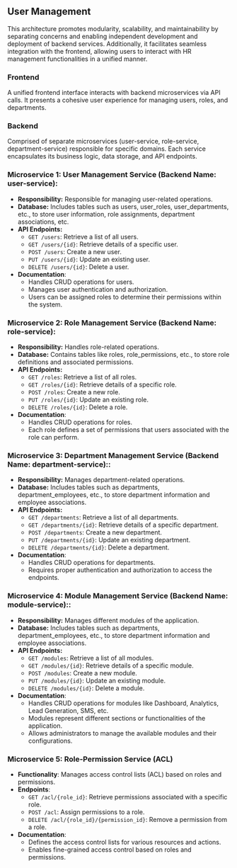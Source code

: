 ## User Management 
This architecture promotes modularity, scalability, and maintainability by separating concerns and enabling independent development and deployment of backend services. Additionally, it facilitates seamless integration with the frontend, allowing users to interact with HR management functionalities in a unified manner.

### Frontend
A unified frontend interface interacts with backend microservices via API calls. It presents a cohesive user experience for managing users, roles, and departments.

### Backend
Comprised of separate microservices (user-service, role-service, department-service) responsible for specific domains. Each service encapsulates its business logic, data storage, and API endpoints.

### Microservice 1: User Management Service (Backend Name: user-service):
- **Responsibility:** Responsible for managing user-related operations.
- **Database:** Includes tables such as users, user_roles, user_departments, etc., to store user information, role assignments, department associations, etc.
- **API Endpoints:**
  - `GET /users`: Retrieve a list of all users.
  - `GET /users/{id}`: Retrieve details of a specific user.
  - `POST /users`: Create a new user.
  - `PUT /users/{id}`: Update an existing user.
  - `DELETE /users/{id}`: Delete a user.
- **Documentation**:
  - Handles CRUD operations for users.
  - Manages user authentication and authorization.
  - Users can be assigned roles to determine their permissions within the system.

### Microservice 2: Role Management Service (Backend Name: role-service):
- **Responsibility:** Handles role-related operations.
- **Database:** Contains tables like roles, role_permissions, etc., to store role definitions and associated permissions.
- **API Endpoints:**
  - `GET /roles`: Retrieve a list of all roles.
  - `GET /roles/{id}`: Retrieve details of a specific role.
  - `POST /roles`: Create a new role.
  - `PUT /roles/{id}`: Update an existing role.
  - `DELETE /roles/{id}`: Delete a role.
- **Documentation**:
  - Handles CRUD operations for roles.
  - Each role defines a set of permissions that users associated with the role can perform.

### Microservice 3: Department Management Service (Backend Name: department-service)::
- **Responsibility:** Manages department-related operations.
- **Database:** Includes tables such as departments, department_employees, etc., to store department information and employee associations.
- **API Endpoints:**
  - `GET /departments`: Retrieve a list of all departments.
  - `GET /departments/{id}`: Retrieve details of a specific department.
  - `POST /departments`: Create a new department.
  - `PUT /departments/{id}`: Update an existing department.
  - `DELETE /departments/{id}`: Delete a department.
- **Documentation**:
  - Handles CRUD operations for departments.
  - Requires proper authentication and authorization to access the endpoints.


### Microservice 4: Module Management Service (Backend Name: module-service)::
- **Responsibility:** Manages different modules of the application.
- **Database:** Includes tables such as departments, department_employees, etc., to store department information and employee associations.
- **API Endpoints:**
  - `GET /modules`: Retrieve a list of all modules.
  - `GET /modules/{id}`: Retrieve details of a specific module.
  - `POST /modules`: Create a new module.
  - `PUT /modules/{id}`: Update an existing module.
  - `DELETE /modules/{id}`: Delete a module.
- **Documentation**:
  - Handles CRUD operations for modules like Dashboard, Analytics, Lead Generation, SMS, etc.
  - Modules represent different sections or functionalities of the application.
  - Allows administrators to manage the available modules and their configurations.

### Microservice 5: Role-Permission Service (ACL)

- **Functionality**: Manages access control lists (ACL) based on roles and permissions.
- **Endpoints**:
  - `GET /acl/{role_id}`: Retrieve permissions associated with a specific role.
  - `POST /acl`: Assign permissions to a role.
  - `DELETE /acl/{role_id}/{permission_id}`: Remove a permission from a role.
- **Documentation**:
  - Defines the access control lists for various resources and actions.
  - Enables fine-grained access control based on roles and permissions.